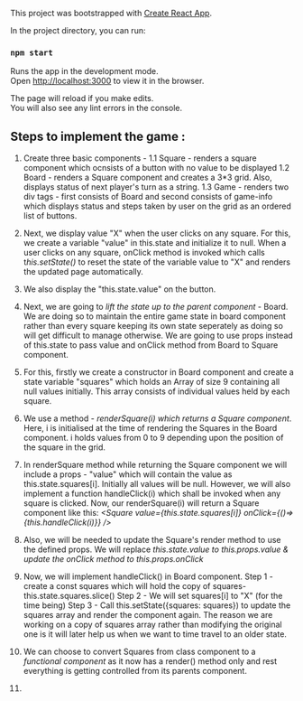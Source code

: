 This project was bootstrapped with [Create React App](https://github.com/facebook/create-react-app).

In the project directory, you can run:

### `npm start`

Runs the app in the development mode.<br />
Open [http://localhost:3000](http://localhost:3000) to view it in the browser.

The page will reload if you make edits.<br />
You will also see any lint errors in the console.

## Steps to implement the game :
1. Create three basic components -
    1.1 Square - renders a square component which ocnsists of a button with no value to be displayed
    1.2 Board - renders a Square component and creates a 3*3 grid. Also, displays status of next player's turn as a string.
    1.3 Game - renders two div tags - first consists of Board and second consists of game-info which displays status and steps taken by user on the grid as an ordered list of buttons.

2. Next, we display value "X" when the user clicks on any square. For this, we create a variable "value" in this.state and initialize it to null. When a user clicks on any square, onClick method is invoked which calls t*his.setState()* to reset the state of the variable value to "X" and renders the updated page automatically.

3. We also display the "this.state.value" on the button. 

4. Next, we are going to *lift the state up to the parent component* - Board. We are doing so to maintain the entire game state in board component rather than every square keeping its own state seperately as doing so will get difficult to manage otherwise. We are going to use props instead of this.state to pass value and onClick method from Board to Square component.

5. For this, firstly we create a constructor in Board component and create a state variable "squares" which holds an Array of size 9 containing all null values initially. This array consists of individual values held by each square.

6. We use a method - *renderSquare(i) which returns a Square component*. Here, i is initialised at the time of rendering the Squares in the Board component. i holds values from 0 to 9 depending upon the position of the square in the grid.

7. In renderSquare method while returning the Square component we will include a props - "value" which will contain the value as this.state.squares[i]. Initially all values will be null. However, we will also implement a function handleClick(i) which shall be invoked when any square is clicked. Now, our renderSquare(i) will return a Square component like this:
*<Square value={this.state.squares[i]} onClick={()=>{this.handleClick(i)}} />*

8. Also, we will be needed to update the Square's render method to use the defined props. We will replace *this.state.value to this.props.value &
update the onClick method to this.props.onClick*

9. Now, we will implement handleClick() in Board component. 
    Step 1 - create a const squares which will hold the copy of squares-  this.state.squares.slice()
    Step 2 - We will set squares[i] to "X" (for the time being)
    Step 3 - Call this.setState({squares: squares}) to update the squares array and render the component again.
The reason we are working on a copy of squares array rather than modifying the original one is it will later help us when we want to time travel to an older state.

10. We can choose to convert Squares from class component to a *functional component* as it now has a render() method only and rest everything is getting controlled from its parents component.

11. 